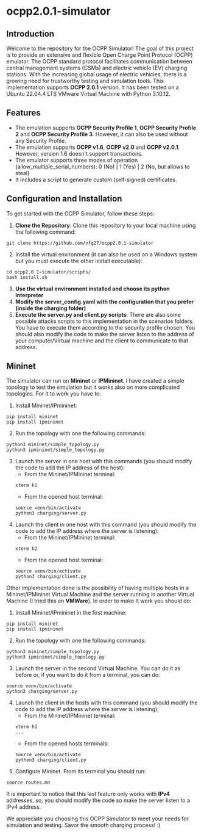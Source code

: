 # ocpp2.0.1-simulator
## Introduction
Welcome to the repository for the OCPP Simulator! The goal of this project is to provide an extensive and flexible Open Charge Point Protocol (OCPP) emulator. The OCPP standard protocol facilitates communication between central management systems (CSMs) and electric vehicle (EV) charging stations. With the increasing global usage of electric vehicles, there is a growing need for trustworthy testing and simulation tools. This implementation supports **OCPP 2.0.1** version. It has been tested on a Ubuntu 22.04.4 LTS VMware Virtual Machine with Python 3.10.12. 
## Features
* The emulation supports **OCPP Security Profile 1**, **OCPP Security Profile 2** and **OCPP Security Profile 3**. However, it can also be used without any Security Profile.
* The emulation supports **OCPP v1.6**, **OCPP v2.0** and **OCPP v2.0.1**. However, version 1.6 doesn't support transactions.
* The emulator supports three modes of operation (allow_multiple_serial_numbers): 0 (No) | 1 (Yes) | 2 (No, but allows to steal)
* It includes a script to generate custom (self-signed) certificates.
## Configuration and Installation
To get started with the OCPP Simulator, follow these steps:
1. **Clone the Repository**: Clone this repository to your local machine using the following command:
```
git clone https://github.com/vfg27/ocpp2.0.1-simulator
```
2. Install the virtual environment (it can also be used on a Windows system but you must execute the other install executable):
```
cd ocpp2.0.1-simulator/scripts/
bash install.sh
```
3. **Use the virtual environment installed and choose its python interpreter**
4. **Modify the server_config.yaml with the configuration that you prefer (inside the charging folder)**
5. **Execute the server.py and client.py scripts**: There are also some possible attacks scripts to this implementation in the scenarios folders. You have to execute them according to the security profile chosen. You should also modify the code to make the server listen to the address of your computer/Virtual machine and the client to communicate to that address.

## Mininet

The simulator can run on **Mininet** or **IPMininet**. I have created a simple topology to test the simulation but it works also on more complicated topologies. For it to work you have to:
1. Install Mininet/IPmininet:
```
pip install mininet
pip install ipmininet
```
2. Run the topology with one the following commands:
```
python3 mininet/simple_topology.py
python3 ipmininet/simple_topology.py
```

3. Launch the server in one host with this commands (you should modify the code to add the IP address of the host):
   * From the Mininet/IPMininet terminal:
    ```
    xterm h1
    ```
   * From the opened host terminal:
    ```
    source venv/bin/activate
    python3 charging/server.py
    ```
4. Launch the client in one host with this  command (you should modify the code to add the IP address where the server is listening):
   * From the Mininet/IPMininet terminal:
    ```
    xterm h2
    ```
   * From the opened host terminal:
    ```
    source venv/bin/activate
    python3 charging/client.py
    ```

Other implementation done is the possibility of having multiple hosts in a Mininet/IPMininet Virtual Machine and the server running in another Virtual Machine (I tried this on **VMWare**).  In order to make It work you should do:

1. Install Mininet/IPmininet in the first machine:
```
pip install mininet
pip install ipmininet
```
2. Run the topology with one the following commands:
```
python3 mininet/simple_topology.py
python3 ipmininet/simple_topology.py
```

3. Launch the server in the second Virtual Machine. You can do it as before or, if you want to do it from a terminal, you can do:
```
source venv/bin/activate
python3 charging/server.py
```
4. Launch the client in the hosts with this  command (you should modify the code to add the IP address where the server is listening):
   * From the Mininet/IPMininet terminal:
    ```
    xterm h1
    ...
    ```
   * From the opened hosts terminals:
    ```
    source venv/bin/activate
    python3 charging/client.py
    ```
5. Configure Mininet. From its terminal you should run:
```
source routes.mn
```

It is important to notice that this last feature only works with **IPv4** addresses, so, you should modify the code so make the server listen to a IPv4 address.

We appreciate you choosing this OCPP Simulator to meet your needs for simulation and testing. Savor the smooth charging process! :)
